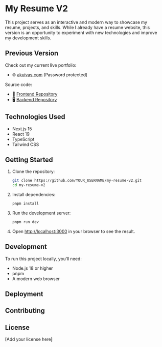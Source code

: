 # My Resume V2

This project serves as an interactive and modern way to showcase my resume, projects, and skills. While I already have a resume website, this version is an opportunity to experiment with new technologies and improve my development skills.

## Previous Version
Check out my current live portfolio:
* 🌐 [akuivas.com](https://www.akuivas.com) (Password protected)

Source code:
* 📱 [Frontend Repository](https://github.com/asku1990/resume_web.git)
* 🖥️ [Backend Repository](https://github.com/asku1990/resume_server.git)

## Technologies Used
* Next.js 15
* React 19
* TypeScript
* Tailwind CSS

## Getting Started

1. Clone the repository:
   ```bash
   git clone https://github.com/YOUR_USERNAME/my-resume-v2.git
   cd my-resume-v2
   ```

2. Install dependencies:
   ```bash
   pnpm install
   ```

3. Run the development server:
   ```bash
   pnpm run dev
   ```

4. Open [http://localhost:3000](http://localhost:3000) in your browser to see the result.

## Development
To run this project locally, you'll need:
* Node.js 18 or higher
* pnpm
* A modern web browser

## Deployment

## Contributing

## License
[Add your license here]